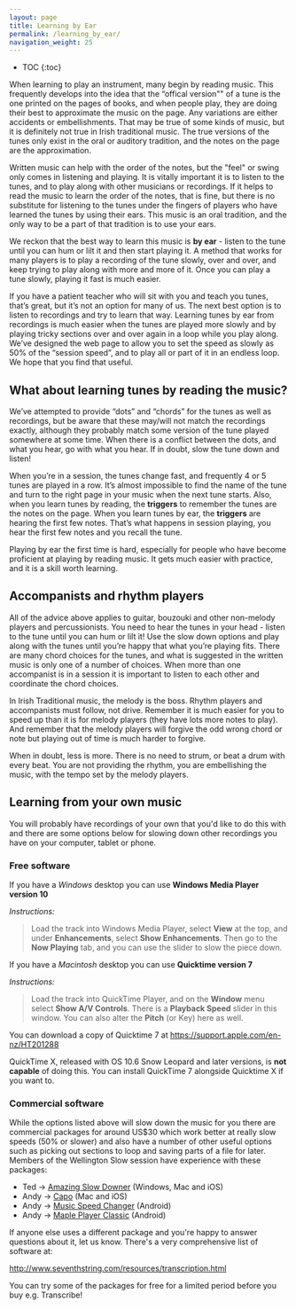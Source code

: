 ```yaml
---
layout: page
title: Learning by Ear
permalink: /learning_by_ear/
navigation_weight: 25
---
```


* TOC
{:toc}

When learning to play an instrument, many begin by reading music.  This frequently develops into the idea that the “offical version"" of a tune is the one printed on the pages of books, and when people play, they are doing their best to approximate the music on the page.  Any variations are either accidents or embellishments.  That may be true of some kinds of music, but it is definitely not true in Irish traditional music.  The true versions of the tunes only exist in the oral or auditory tradition, and the notes on the page are the approximation.

Written music can help with the order of the notes, but the "feel" or swing only comes in listening and playing.  It is vitally important it is to listen to the tunes, and to play along with other musicians or recordings.  If it helps to read the music to learn the order of the notes, that is fine, but there is no substitute for listening to the tunes under the fingers of players who have learned the tunes by using their ears.  This music is an oral tradition, and the only way to be a part of that tradition is to use your ears.

We reckon that the best way to learn this music is **by ear** - listen to the tune until you can hum or lilt it and then start playing it.  A method that works for many players is to play a recording of the tune slowly, over and over, and keep trying to play along with more and more of it. Once you can play a tune slowly, playing it fast is much easier.

If you have a patient teacher who will sit with you and teach you tunes, that’s great, but it’s not an option for many of us. The next best option is to listen to recordings and try to learn that way.  Learning tunes by ear from recordings is much easier when the tunes are played more slowly and by playing tricky sections over and over again in a loop while you play along. We’ve designed the web page to allow you to set the speed as slowly as 50% of the “session speed”, and to play all or part of it in an endless loop.  We hope that you find that useful.

What about learning tunes by reading the music?
-----------------------------------------------

We’ve attempted to provide “dots” and “chords” for the tunes as well as recordings, but be aware that these may/will not match the recordings exactly, although they probably match some version of the tune played somewhere at some time.  When there is a conflict between the dots, and what you hear, go with what you hear.  If in doubt, slow the tune down and listen!

When you’re in a session, the tunes change fast, and frequently 4 or 5 tunes are played in a row.  It’s almost impossible to find the name of the tune and turn to the right page in your music when the next tune starts. Also, when you learn tunes by reading, the **triggers** to remember the tunes are the notes on the page.  When you learn tunes by ear, the **triggers** are hearing the first few notes.  That’s what happens in session playing, you hear the first few notes and you recall the tune.

Playing by ear the first time is hard, especially for people who have become proficient at playing by reading music.  It gets much easier with practice, and it is a skill worth learning.

Accompanists and rhythm players
-------------------------------

All of the advice above applies to guitar, bouzouki and other non-melody players and percussionists. You need to hear the tunes in your head - listen to the tune until you can hum or lilt it! Use the slow down options and play along with the tunes until you’re happy that what you’re playing fits.  There are many chord choices for the tunes, and what is suggested in the written music is only one of a number of choices.  When more than one accompanist is in a session it is important to listen to each other and coordinate the chord choices.

In Irish Traditional music, the melody is the boss.  Rhythm players and accompanists must follow, not drive.  Remember it is much easier for you to speed up than it is for melody players (they have lots more notes to play).  And remember that the melody players will forgive the odd wrong chord or note but playing out of time is much harder to forgive.

When in doubt, less is more.  There is no need to strum, or beat a drum with every beat.  You are not providing the rhythm, you are embellishing the music, with the tempo set by the melody players.

Learning from your own music
----------------------------

You will probably have recordings of your own that you'd like to do this with and there are some options below for slowing down other recordings you have on your computer, tablet or phone.

### Free software

If you have a *Windows* desktop you can use **Windows Media Player version 10**

*Instructions:*

> Load the track into Windows Media Player, select **View** at the top, and under
> **Enhancements**, select **Show Enhancements**. Then go to the **Now Playing** tab,
> and you can use the slider to slow the piece down.

If you have a *Macintosh* desktop you can use **Quicktime version 7**

*Instructions:*

> Load the track into QuickTime Player, and on the **Window** menu select **Show A/V
> Controls**. There is a **Playback Speed** slider in this window. You can also alter
> the **Pitch** (or Key) here as well.

You can download a copy of Quicktime 7 at <https://support.apple.com/en-nz/HT201288>

QuickTime X, released with OS 10.6 Snow Leopard and later versions, is **not capable** of doing this. You can install QuickTime 7 alongside Quicktime X if you want to.


### Commercial software

While the options listed above will slow down the music for you there are commercial packages for around US$30 which work better at really slow speeds (50% or slower) and also have a number of other useful options such as picking out sections to loop and saving parts of a file for later. Members of the Wellington Slow session have experience with these packages:

  * Ted  -> <a href="http://www.ronimusic.com/slowdown.htm">Amazing Slow Downer</a> (Windows, Mac and iOS)
  * Andy -> <a href="http://supermegaultragroovy.com/products/capo/">Capo</a> (Mac and iOS)
  * Andy -> <a href="https://play.google.com/store/apps/details?id=com.smp.musicspeed">Music Speed Changer</a> (Android)
   * Andy -> <a href="https://play.google.com/store/apps/details?id=com.sqr5.android.audioplayer">Maple Player Classic</a> (Android)

If anyone else uses a different package and you're happy to answer questions about it, let us know. There's a very comprehensive list of software at:

<http://www.seventhstring.com/resources/transcription.html>

You can try some of the packages for free for a limited period before you buy e.g. Transcribe!